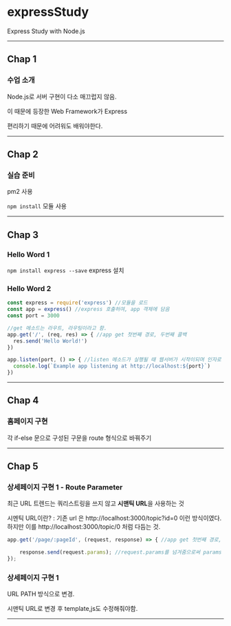 # expressStudy
Express Study with Node.js

---

## Chap 1

### 수업 소개

Node.js로 서버 구현이 다소 매끄럽지 않음.

이 때문에 등장한 Web Framework가 Express

편리하기 때문에 어려워도 배워야한다.

---

## Chap 2

### 실습 준비

pm2 사용

`npm install` 모듈 사용

---

## Chap 3

### Hello Word 1

`npm install express --save` express 설치

### Hello Word 2

``` js
const express = require('express') //모듈을 로드
const app = express() //express 호출허여, app 객체에 담음
const port = 3000

//get 메소드는 라우트, 라우팅이라고 함.
app.get('/', (req, res) => { //app get 첫번째 경로, 두번째 콜백
  res.send('Hello World!')
})

app.listen(port, () => { //listen 메소드가 실행될 때 웹서버가 시작이되며 인자로 받은 port 값으로 웹서버를 만듦.
  console.log(`Example app listening at http://localhost:${port}`)
})

```

---

## Chap 4

### 홈페이지 구현

각 if-else 문으로 구성된 구문을 route 형식으로 바꿔주기

---

## Chap 5

### 상세페이지 구현 1 - Route Parameter

최근 URL 트렌드는 쿼리스트링을 쓰지 않고 **시맨틱 URL**을 사용하는 것

시멘틱 URL이란? : 기존 url 은 http://localhost:3000/topic?id=0 이런 방식이였다.
하지만 이를 http://localhost:3000/topic/0 처럼 다듬는 것.

``` js
app.get('/page/:pageId', (request, response) => { //app get 첫번째 경로, 두번째 콜백

    response.send(request.params); //request.params를 넘겨줌으로써 params 값을 확인
});
```

### 상세페이지 구현 1

URL PATH 방식으로 변경.

시맨틱 URL로 변경 후 template,js도 수정해줘야함.

---

